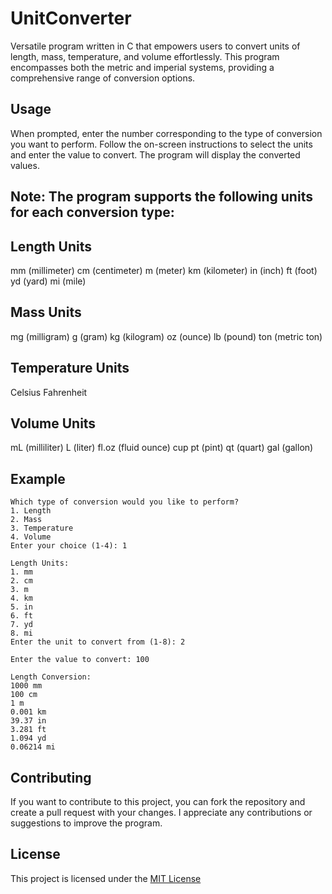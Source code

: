 # UnitConverter
 Versatile program written in C that empowers users to convert units of length, mass, temperature, and volume effortlessly. This program encompasses both the metric and imperial systems, providing a comprehensive range of conversion options.

## Usage
When prompted, enter the number corresponding to the type of conversion you want to perform.
Follow the on-screen instructions to select the units and enter the value to convert.
The program will display the converted values.

## Note: The program supports the following units for each conversion type:

## Length Units
mm (millimeter)
cm (centimeter)
m (meter)
km (kilometer)
in (inch)
ft (foot)
yd (yard)
mi (mile)
## Mass Units
mg (milligram)
g (gram)
kg (kilogram)
oz (ounce)
lb (pound)
ton (metric ton)
## Temperature Units
Celsius
Fahrenheit
## Volume Units
mL (milliliter)
L (liter)
fl.oz (fluid ounce)
cup
pt (pint)
qt (quart)
gal (gallon)

## Example
```Welcome to the Unit Converter!
Which type of conversion would you like to perform?
1. Length
2. Mass
3. Temperature
4. Volume
Enter your choice (1-4): 1

Length Units:
1. mm
2. cm
3. m
4. km
5. in
6. ft
7. yd
8. mi
Enter the unit to convert from (1-8): 2

Enter the value to convert: 100

Length Conversion:
1000 mm
100 cm
1 m
0.001 km
39.37 in
3.281 ft
1.094 yd
0.06214 mi
```

## Contributing
If you want to contribute to this project, you can fork the repository and create a pull request with your changes. I appreciate any contributions or suggestions to improve the program.

## License
This project is licensed under the <ins>MIT License</ins>
